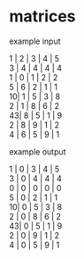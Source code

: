 # matrices

example input 

1 | 2 | 3 | 4 | 5<br>
3 | 4 | 4 | 4 | 4<br>
1 | 0 | 1 | 2 | 2<br>
5 | 6 | 2 | 1 | 1<br>
10| 1 | 5 | 3 | 8<br>
2 | 1 | 8 | 6 | 2<br>
43| 8 | 5 | 1 | 9<br>
2 | 8 | 9 | 1 | 2<br>
4 | 6 | 5 | 9 | 1<br>

example output

1 | 0 | 3 | 4 | 5<br>
3 | 0 | 4 | 4 | 4<br>
0 | 0 | 0 | 0 | 0<br>
5 | 0 | 2 | 1 | 1<br>
10| 0 | 5 | 3 | 8<br>
2 | 0 | 8 | 6 | 2<br>
43| 0 | 5 | 1 | 9<br>
2 | 0 | 9 | 1 | 2<br>
4 | 0 | 5 | 9 | 1<br>
